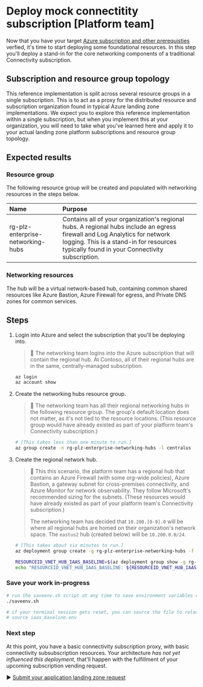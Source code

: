 # Deploy mock connectitity subscription [Platform team]

Now that you have your target [Azure subscription and other prerequisties](./01-prerequisites.md) verfied, it's time to start deploying some foundational resources. In this step you'll deploy a stand-in for the core networking components of a traditional Connectivity subscription.

## Subscription and resource group topology

This reference implementation is split across several resource groups in a single subscription. This is to act as a proxy for the distributed resource and subscription organization found in typical Azure landing zone implementations. We expect you to explore this reference implementation within a single subscription, but when you implement this at your organization, you will need to take what you've learned here and apply it to your actual landing zone platform subscriptions and resource group topology.

## Expected results

### Resource group

The following resource group will be created and populated with networking resources in the steps below.

| Name                              | Purpose                                   |
| :-------------------------------- | :---------------------------------------- |
| rg-plz-enterprise-networking-hubs | Contains all of your organization's regional hubs. A regional hubs include an egress firewall and Log Analytics for network logging. This is a stand-in for resources typically found in your Connectivity subscription. |

### Networking resources

The hub will be a virtual network-based hub, containing common shared resources like Azure Bastion, Azure Firewall for egress, and Private DNS zones for common services.

## Steps

1. Login into Azure and select the subscription that you'll be deploying into.

   > :book: The networking team logins into the Azure subscription that will contain the regional hub. At Contoso, all of their regional hubs are in the same, centrally-managed subscription.

   ```bash
   az login
   az account show
   ```

1. Create the networking hubs resource group.

   > :book: The networking team has all their regional networking hubs in the following resource group. The group's default location does not matter, as it's not tied to the resource locations. (This resource group would have already existed as part of your platform team's Connectivity subscription.)

   ```bash
   # [This takes less than one minute to run.]
   az group create -n rg-plz-enterprise-networking-hubs -l centralus
   ```

1. Create the regional network hub.

   > :book: This this scenario, the platform team has a regional hub that contains an Azure Firewall (with some org-wide policies), Azure Bastion, a gateway subnet for cross-premises connectivity, and Azure Monitor for network observability. They follow Microsoft's recommended sizing for the subnets. (These resources would have already existed as part of your platform team's Connectivity subscription.)
   >
   > The networking team has decided that `10.200.[0-9].0` will be where all regional hubs are homed on their organization's network space. The `eastus2` hub (created below) will be `10.200.0.0/24`.

   ```bash
   # [This takes about six minutes to run.]
   az deployment group create -g rg-plz-enterprise-networking-hubs -f networking/hub-default.bicep -p location=eastus2
   ```

   ```bash
   RESOURCEID_VNET_HUB_IAAS_BASELINE=$(az deployment group show -g rg-plz-enterprise-networking-hubs -n hub-default --query properties.outputs.hubVnetId.value -o tsv)
   echo "RESOURCEID_VNET_HUB_IAAS_BASELINE: ${RESOURCEID_VNET_HUB_IAAS_BASELINE}"
   ```

### Save your work in-progress

```bash
# run the saveenv.sh script at any time to save environment variables created above to iaas_baseline.env
./saveenv.sh

# if your terminal session gets reset, you can source the file to reload the environment variables
# source iaas_baseline.env
```

### Next step

At this point, you have a basic connectivity subscription proxy, with basic connectivity subsubscription resources. Your architecture _has not yet influenced this deployment_, that'll happen with the fulfillment of your upcoming subscription vending request.

:arrow_forward: [Submit your application landing zone request](./03-subscription-vending-request.md)

